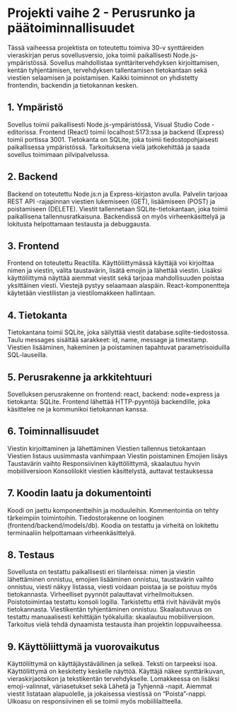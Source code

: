 # Projekti vaihe 2 - Perusrunko ja päätoiminnallisuudet

Tässä vaiheessa projektista on toteutettu toimiva 30-v synttäreiden vieraskirjan perus sovellusversio, joka toimii paikallisesti Node.js-ympäristössä. Sovellus mahdollistaa synttäritervehdyksen kirjoittamisen, kentän tyhjentämisen, tervehdyksen tallentamisen tietokantaan sekä viestien selaamisen ja poistamisen. Kaikki toiminnot on yhdistetty frontendin, backendin ja tietokannan kesken.


## 1. Ympäristö

Sovellus toimii paikallisesti Node.js-ympäristössä, Visual Studio Code -editorissa. Frontend (React) toimii localhost:5173:ssa ja backend (Express) toimii portissa 3001. Tietokanta on SQLite, joka toimii tiedostopohjaisesti paikallisessa ympäristössä. Tarkoituksena vielä jatkokehittää ja saada sovellus toimimaan pilvipalvelussa. 

## 2. Backend

Backend on toteutettu Node.js:n ja Express-kirjaston avulla. Palvelin tarjoaa REST API -rajapinnan viestien lukemiseen (GET), lisäämiseen (POST) ja poistamiseen (DELETE). Viestit tallennetaan SQLite-tietokantaan, joka toimii paikallisena tallennusratkaisuna. Backendissä on myös virheenkäsittelyä ja lokitusta helpottamaan testausta ja debuggausta.

## 3. Frontend

Frontend on toteutettu Reactilla. Käyttöliittymässä käyttäjä voi kirjoittaa nimen ja viestin, valita taustavärin, lisätä emojin ja lähettää viestin. Lisäksi käyttöliittymä näyttää aiemmat viestit sekä tarjoaa mahdollisuuden poistaa yksittäinen viesti. Viestejä pystyy selaamaan alaspäin. React-komponentteja käytetään viestilistan ja viestilomakkeen hallintaan.

## 4. Tietokanta

Tietokantana toimii SQLite, joka säilyttää viestit database.sqlite-tiedostossa. Taulu messages sisältää sarakkeet: id, name, message ja timestamp. Viestien lisääminen, hakeminen ja poistaminen tapahtuvat parametrisoiduilla SQL-lauseilla.


## 5. Perusrakenne ja arkkitehtuuri

Sovelluksen perusrakenne on frontend: react, backend: node+express ja tietokanta: SQLite. Frontend lähettää HTTP-pyyntöjä backendille, joka käsittelee ne ja kommunikoi tietokannan kanssa.

## 6. Toiminnallisuudet

Viestin kirjoittaminen ja lähettäminen
Viestien tallennus tietokantaan
Viestien listaus uusimmasta vanhimpaan
Viestin poistaminen
Emojien lisäys
Taustavärin vaihto
Responsiivinen käyttöliittymä, skaalautuu hyvin mobiiliversioon
Konsolilokit viestien käsittelystä, auttavat testauksessa


## 7. Koodin laatu ja dokumentointi

Koodi on jaettu komponentteihin ja moduuleihin. Kommentointia on tehty tärkeimpiin toimintoihin. Tiedostorakenne on looginen (frontend/backend/models/db). Koodia on testattu ja virheitä on lokitettu terminaaliin helpottamaan virheenkäsittelyä.

## 8. Testaus

Sovellusta on testattu paikallisesti eri tilanteissa: nimen ja viestin lähettäminen onnistuu, emojien lisääminen onnistuu, taustavärin vaihto onnistuu, viesti näkyy listassa, viesti voidaan poistaa ja se poistuu myös tietokannasta. Virheelliset pyynnöt palauttavat virheilmoituksen. Poistotoimintaa testattu konsoli logilla. Tarkistettu että rivit häviävät myös tietokannasta. Viestikentän tyhjentäminen onnistuu. Skaalautuvuus on testattu manuaalisesti kehittäjän työkaluilla: skaalautuu mobiiliversioon. Tarkoitus vielä tehdä dynaamista testausta ihan projektin loppuvaiheessa.


## 9. Käyttöliittymä ja vuorovaikutus

Käyttöliittymä on käyttäjäystävällinen ja selkeä. Teksti on tarpeeksi isoa. Käyttöliittymä on keskitetty keskelle näyttöä. Käyttäjä näkee synttärikuvan, vieraskirjaotsikon ja tekstikentän tervehdykselle. Lomakkeessa on lisäksi emoji-valinnat, väriasetukset sekä Lähetä ja Tyhjennä -napit. Aiemmat viestit listataan alapuolelle, ja jokaisessa viestissä on “Poista”-nappi. Ulkoasu on responsiivinen eli se toimii myös mobiililaitteella.
